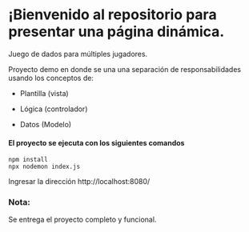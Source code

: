 # ¡Bienvenido al repositorio para presentar una página dinámica.

Juego de dados para múltiples jugadores.

Proyecto demo en donde se una una separación de responsabilidades usando los conceptos de:

- Plantilla (vista)

- Lógica (controlador)

- Datos (Modelo)

#### El proyecto se ejecuta con los siguientes comandos

```
npm install
npx nodemon index.js
```
Ingresar la dirección http://localhost:8080/

###  Nota: 
Se entrega el proyecto completo y funcional.

